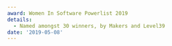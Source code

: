 ```yaml
---
award: Women In Software Powerlist 2019
details:
  - Named amongst 30 winners, by Makers and Level39
date: '2019-05-08'
---
```


